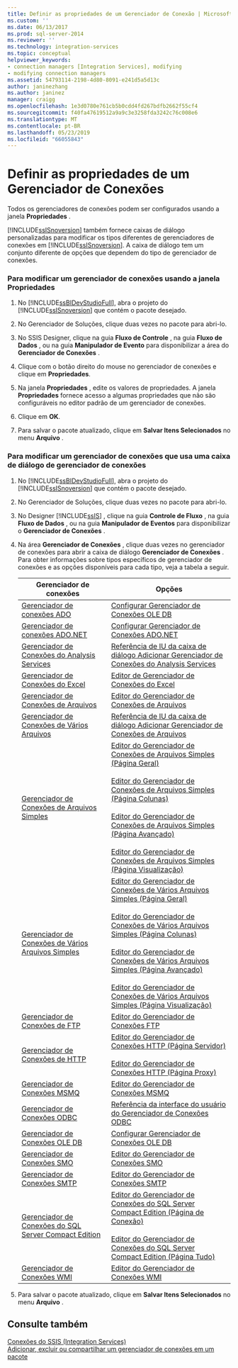 ```yaml
---
title: Definir as propriedades de um Gerenciador de Conexão | Microsoft Docs
ms.custom: ''
ms.date: 06/13/2017
ms.prod: sql-server-2014
ms.reviewer: ''
ms.technology: integration-services
ms.topic: conceptual
helpviewer_keywords:
- connection managers [Integration Services], modifying
- modifying connection managers
ms.assetid: 54793114-2198-4d80-8091-e241d5a5d13c
author: janinezhang
ms.author: janinez
manager: craigg
ms.openlocfilehash: 1e3d0780e761cb5b0cdd4fd267bdfb2662f55cf4
ms.sourcegitcommit: f40fa47619512a9a9c3e3258fda3242c76c008e6
ms.translationtype: MT
ms.contentlocale: pt-BR
ms.lasthandoff: 05/23/2019
ms.locfileid: "66055843"
---
```

# <a name="set-the-properties-of-a-connection-manager"></a>Definir as propriedades de um Gerenciador de Conexões
  Todos os gerenciadores de conexões podem ser configurados usando a janela **Propriedades** .  
  
 [!INCLUDE[ssISnoversion](../includes/ssisnoversion-md.md)] também fornece caixas de diálogo personalizadas para modificar os tipos diferentes de gerenciadores de conexões em [!INCLUDE[ssISnoversion](../includes/ssisnoversion-md.md)]. A caixa de diálogo tem um conjunto diferente de opções que dependem do tipo de gerenciador de conexões.  
  
### <a name="to-modify-a-connection-manager-using-the-properties-window"></a>Para modificar um gerenciador de conexões usando a janela Propriedades  
  
1.  No [!INCLUDE[ssBIDevStudioFull](../includes/ssbidevstudiofull-md.md)], abra o projeto do [!INCLUDE[ssISnoversion](../includes/ssisnoversion-md.md)] que contém o pacote desejado.  
  
2.  No Gerenciador de Soluções, clique duas vezes no pacote para abri-lo.  
  
3.  No SSIS Designer, clique na guia **Fluxo de Controle** , na guia **Fluxo de Dados** , ou na guia **Manipulador de Evento** para disponibilizar a área do **Gerenciador de Conexões** .  
  
4.  Clique com o botão direito do mouse no gerenciador de conexões e clique em **Propriedades**.  
  
5.  Na janela **Propriedades** , edite os valores de propriedades. A janela **Propriedades** fornece acesso a algumas propriedades que não são configuráveis no editor padrão de um gerenciador de conexões.  
  
6.  Clique em **OK**.  
  
7.  Para salvar o pacote atualizado, clique em **Salvar Itens Selecionados** no menu **Arquivo** .  
  
### <a name="to-modify-a-connection-manager-using-a-connection-manager-dialog-box"></a>Para modificar um gerenciador de conexões que usa uma caixa de diálogo de gerenciador de conexões  
  
1.  No [!INCLUDE[ssBIDevStudioFull](../includes/ssbidevstudiofull-md.md)], abra o projeto do [!INCLUDE[ssISnoversion](../includes/ssisnoversion-md.md)] que contém o pacote desejado.  
  
2.  No Gerenciador de Soluções, clique duas vezes no pacote para abri-lo.  
  
3.  No Designer [!INCLUDE[ssIS](../includes/ssis-md.md)] , clique na guia **Controle de Fluxo** , na guia **Fluxo de Dados** , ou na guia **Manipulador de Eventos** para disponibilizar o **Gerenciador de Conexões** .  
  
4.  Na área **Gerenciador de Conexões** , clique duas vezes no gerenciador de conexões para abrir a caixa de diálogo **Gerenciador de Conexões** . Para obter informações sobre tipos específicos de gerenciador de conexões e as opções disponíveis para cada tipo, veja a tabela a seguir.  
  
    |Gerenciador de conexões|Opções|  
    |------------------------|-------------|  
    |[Gerenciador de conexões ADO](connection-manager/ado-connection-manager.md)|[Configurar Gerenciador de Conexões OLE DB](configure-ole-db-connection-manager.md)|  
    |[Gerenciador de conexões ADO.NET](connection-manager/ado-net-connection-manager.md)|[Configurar Gerenciador de Conexões ADO.NET](configure-ado-net-connection-manager.md)|  
    |[Gerenciador de Conexões do Analysis Services](connection-manager/analysis-services-connection-manager.md)|[Referência de IU da caixa de diálogo Adicionar Gerenciador de Conexões do Analysis Services](connection-manager/add-analysis-services-connection-manager-dialog-box-ui-reference.md)|  
    |[Gerenciador de Conexões do Excel](connection-manager/excel-connection-manager.md)|[Editor de Gerenciador de Conexões do Excel](../../2014/integration-services/excel-connection-manager-editor.md)|  
    |[Gerenciador de Conexões de Arquivos](connection-manager/file-connection-manager.md)|[Editor do Gerenciador de Conexões de Arquivos](../../2014/integration-services/file-connection-manager-editor.md)|  
    |[Gerenciador de Conexões de Vários Arquivos](connection-manager/multiple-files-connection-manager.md)|[Referência de IU da caixa de diálogo Adicionar Gerenciador de Conexões de Arquivos](connection-manager/add-file-connection-manager-dialog-box-ui-reference.md)|  
    |[Gerenciador de Conexões de Arquivos Simples](connection-manager/flat-file-connection-manager.md)|[Editor do Gerenciador de Conexões de Arquivos Simples &#40;Página Geral&#41;](general-page-of-integration-services-designers-options.md)<br /><br /> [Editor do Gerenciador de Conexões de Arquivos Simples &#40;Página Colunas&#41;](../../2014/integration-services/flat-file-connection-manager-editor-columns-page.md)<br /><br /> [Editor do Gerenciador de Conexões de Arquivos Simples &#40;Página Avançado&#41;](../../2014/integration-services/flat-file-connection-manager-editor-advanced-page.md)<br /><br /> [Editor do Gerenciador de Conexões de Arquivos Simples &#40;Página Visualização&#41;](../../2014/integration-services/flat-file-connection-manager-editor-preview-page.md)|  
    |[Gerenciador de Conexões de Vários Arquivos Simples](connection-manager/multiple-flat-files-connection-manager.md)|[Editor do Gerenciador de Conexões de Vários Arquivos Simples &#40;Página Geral&#41;](../../2014/integration-services/multiple-flat-files-connection-manager-editor-general-page.md)<br /><br /> [Editor do Gerenciador de Conexões de Vários Arquivos Simples &#40;Página Colunas&#41;](../../2014/integration-services/multiple-flat-files-connection-manager-editor-columns-page.md)<br /><br /> [Editor do Gerenciador de Conexões de Vários Arquivos Simples &#40;Página Avançado&#41;](../../2014/integration-services/multiple-flat-files-connection-manager-editor-advanced-page.md)<br /><br /> [Editor do Gerenciador de Conexões de Vários Arquivos Simples &#40;Página Visualização&#41;](../../2014/integration-services/multiple-flat-files-connection-manager-editor-preview-page.md)|  
    |[Gerenciador de Conexões de FTP](connection-manager/ftp-connection-manager.md)|[Editor do Gerenciador de Conexões FTP](../../2014/integration-services/ftp-connection-manager-editor.md)|  
    |[Gerenciador de Conexões de HTTP](connection-manager/http-connection-manager.md)|[Editor do Gerenciador de Conexões HTTP &#40;Página Servidor&#41;](../../2014/integration-services/http-connection-manager-editor-server-page.md)<br /><br /> [Editor do Gerenciador de Conexões HTTP &#40;Página Proxy&#41;](../../2014/integration-services/http-connection-manager-editor-proxy-page.md)|  
    |[Gerenciador de Conexões MSMQ](connection-manager/msmq-connection-manager.md)|[Editor do Gerenciador de Conexões MSMQ](../../2014/integration-services/msmq-connection-manager-editor.md)|  
    |[Gerenciador de Conexões ODBC](connection-manager/odbc-connection-manager.md)|[Referência da interface do usuário do Gerenciador de Conexões ODBC](../../2014/integration-services/odbc-connection-manager-ui-reference.md)|  
    |[Gerenciador de Conexões OLE DB](connection-manager/ole-db-connection-manager.md)|[Configurar Gerenciador de Conexões OLE DB](configure-ole-db-connection-manager.md)|  
    |[Gerenciador de Conexões SMO](connection-manager/smo-connection-manager.md)|[Editor do Gerenciador de Conexões SMO](../../2014/integration-services/smo-connection-manager-editor.md)|  
    |[Gerenciador de Conexões SMTP](connection-manager/smtp-connection-manager.md)|[Editor do Gerenciador de Conexões SMTP](../../2014/integration-services/smtp-connection-manager-editor.md)|  
    |[Gerenciador de Conexões do SQL Server Compact Edition](connection-manager/sql-server-compact-edition-connection-manager.md)|[Editor do Gerenciador de Conexões do SQL Server Compact Edition &#40;Página de Conexão&#41;](../../2014/integration-services/sql-server-compact-edition-connection-manager-editor-connection-page.md)<br /><br /> [Editor do Gerenciador de Conexões do SQL Server Compact Edition &#40;Página Tudo&#41;](../../2014/integration-services/sql-server-compact-edition-connection-manager-editor-all-page.md)|  
    |[Gerenciador de Conexões WMI](connection-manager/wmi-connection-manager.md)|[Editor do Gerenciador de Conexões WMI](../../2014/integration-services/wmi-connection-manager-editor.md)|  
  
5.  Para salvar o pacote atualizado, clique em **Salvar Itens Selecionados** no menu **Arquivo** .  
  
## <a name="see-also"></a>Consulte também  
 [Conexões do SSIS &#40;Integration Services&#41;](connection-manager/integration-services-ssis-connections.md)   
 [Adicionar, excluir ou compartilhar um gerenciador de conexões em um pacote](../../2014/integration-services/add-delete-or-share-a-connection-manager-in-a-package.md)  
  
  
